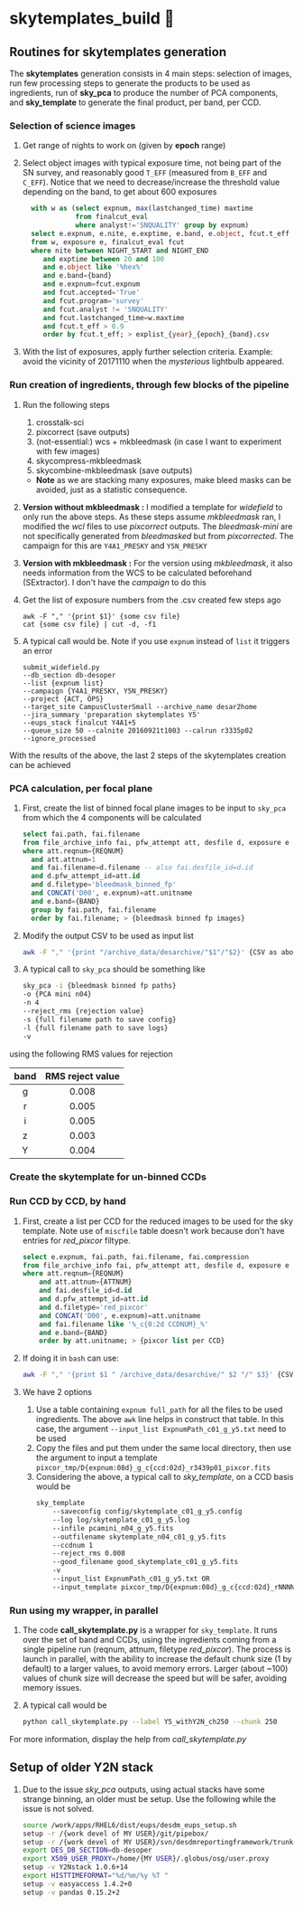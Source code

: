 # skytemplates_build :wrench:

## Routines for skytemplates generation
The **skytemplates** generation consists in 4 main steps: selection of images,
run few processing steps to generate the products to be used as ingredients,
run of **sky_pca** to produce the number of PCA components, and
**sky_template** to generate the final product, per band, per CCD.


### Selection of science images

1. Get range of nights to work on (given by **epoch** range)

1. Select object images with typical exposure time, not being part of the SN
survey, and reasonably good `T_EFF` (measured from `B_EFF` and `C_EFF`). Notice
that we need to decrease/increase the threshold value depending on the band, to
get about 600 exposures
   ```SQL
     with w as (select expnum, max(lastchanged_time) maxtime
                from finalcut_eval
                where analyst!='SNQUALITY' group by expnum)
     select e.expnum, e.nite, e.exptime, e.band, e.object, fcut.t_eff
     from w, exposure e, finalcut_eval fcut
     where nite between NIGHT_START and NIGHT_END
        and exptime between 20 and 100
        and e.object like '%hex%'
        and e.band={band}
        and e.expnum=fcut.expnum
        and fcut.accepted='True'
        and fcut.program='survey'
        and fcut.analyst != 'SNQUALITY'
        and fcut.lastchanged_time=w.maxtime
        and fcut.t_eff > 0.9
        order by fcut.t_eff; > explist_{year}_{epoch}_{band}.csv
   ```
1. With the list of exposures, apply further selection criteria. Example: avoid
the vicinity of 20171110 when the *mysterious* lightbulb appeared.

### Run creation of ingredients, through few blocks of the pipeline

1. Run the following steps
    1. crosstalk-sci
    1. pixcorrect (save outputs)
    1. (not-essential:) wcs + mkbleedmask (in case I want to experiment with
      few images)
    1. skycompress-mkbleedmask
    1. skycombine-mkbleedmask (save outputs)
    * **Note** as we are stacking many exposures, make bleed masks can be
    avoided, just as a statistic consequence.

1. **Version without mkbleedmask :**
I modified a template for *widefield* to only run the above steps. As these
steps assume *mkbleedmask* ran, I modified the *wcl* files to use *pixcorrect*
outputs. The *bleedmask-mini* are not specifically generated from *bleedmasked*
but from *pixcorrected*. The campaign for this are `Y4A1_PRESKY` and
`Y5N_PRESKY`

1. **Version with mkbleedmask :**
For the version using *mkbleedmask*, it also needs information from the WCS to
be calculated beforehand (SExtractor). I don't have the *campaign* to do this

1. Get the list of exposure numbers from the .csv created few steps ago
    ```
    awk -F "," '{print $1}' {some csv file}
    cat {some csv file} | cut -d, -f1
    ```
1. A typical call would be. Note if you use `expnum` instead of `list` it triggers an error
    ```
    submit_widefield.py
    --db_section db-desoper
    --list {expnum list}
    --campaign {Y4A1_PRESKY, Y5N_PRESKY}
    --project {ACT, OPS}
    --target_site CampusClusterSmall --archive_name desar2home
    --jira_summary 'preparation skytemplates Y5'
    --eups_stack finalcut Y4A1+5
    --queue_size 50 --calnite 20160921t1003 --calrun r3335p02
    --ignore_processed
    ```
With the results of the above, the last 2 steps of the skytemplates creation
can be achieved

### PCA calculation, per focal plane

1. First, create the list of binned focal plane images to be input to `sky_pca`
from which the 4 components will be calculated
    ```SQL
    select fai.path, fai.filename
    from file_archive_info fai, pfw_attempt att, desfile d, exposure e
    where att.reqnum={REQNUM}
      and att.attnum=1
      and fai.filename=d.filename -- also fai.desfile_id=d.id
      and d.pfw_attempt_id=att.id
      and d.filetype='bleedmask_binned_fp'
      and CONCAT('D00', e.expnum)=att.unitname
      and e.band={BAND}
      group by fai.path, fai.filename
      order by fai.filename; > {bleedmask binned fp images}
    ```
1. Modify the output CSV to be used as input list
    ```bash
    awk -F "," '{print "/archive_data/desarchive/"$1"/"$2}' {CSV as above}
    ```
1. A typical call to `sky_pca` should be something like
    ```bash
    sky_pca -i {bleedmask binned fp paths}
    -o {PCA mini n04}
    -n 4
    --reject_rms {rejection value}
    -s {full filename path to save config}
    -l {full filename path to save logs}
    -v
    ```
using the following RMS values for rejection

|band | RMS reject value|
|:---:|:---------------:|
|   g | 0.008           |
|   r | 0.005           |
|   i | 0.005           |
|   z | 0.003           |
|   Y | 0.004           |

### Create the skytemplate for un-binned CCDs

### Run CCD by CCD, by hand
1. First, create a list per CCD for the reduced images to be used for the
sky template. Note use of `miscfile` table doesn't work because don't have
entries for *red_pixcor* filtype.  
    ```SQL
    select e.expnum, fai.path, fai.filename, fai.compression
    from file_archive_info fai, pfw_attempt att, desfile d, exposure e
    where att.reqnum={REQNUM}
        and att.attnum={ATTNUM}
        and fai.desfile_id=d.id
        and d.pfw_attempt_id=att.id
        and d.filetype='red_pixcor'
        and CONCAT('D00', e.expnum)=att.unitname
        and fai.filename like '%_c{0:2d CCDNUM}_%'
        and e.band={BAND}
        order by att.unitname; > {pixcor list per CCD}
    ```

1. If doing it in `bash` can use:
    ```bash
    awk -F "," '{print $1 " /archive_data/desarchive/" $2 "/" $3}' {CSV as above}
    ```

1. We have 2 options
    1. Use a table containing `expnum full_path` for all the files to be
    used ingredients. The above `awk` line helps in construct that table.
    In this case, the argument `--input_list ExpnumPath_c01_g_y5.txt` need
    to be used
    1. Copy the files and put them under the same local directory, then use
    the argument to input a template
    `pixcor_tmp/D{expnum:08d}_g_c{ccd:02d}_r3439p01_pixcor.fits`
    1. Considering the above, a typical call to *sky_template*, on a CCD
    basis would be
        ```bash
        sky_template
            --saveconfig config/skytemplate_c01_g_y5.config
            --log log/skytemplate_c01_g_y5.log
            --infile pcamini_n04_g_y5.fits
            --outfilename skytemplate_n04_c01_g_y5.fits
            --ccdnum 1
            --reject_rms 0.008
            --good_filename good_skytemplate_c01_g_y5.fits
            -v
            --input_list ExpnumPath_c01_g_y5.txt OR
            --input_template pixcor_tmp/D{expnum:08d}_g_c{ccd:02d}_rNNNNpNN_pixcor.fits
        ```

### Run using my wrapper, in parallel
1. The code **call_skytemplate.py** is a wrapper for `sky_template`. It runs
over the set of band and CCDs, using the ingredients coming from a single
pipeline run (reqnum, attnum, filetype *red_pixcor*). The process is launch
in parallel, with the ability to increase the default chunk size (1 by default)
to a larger values, to avoid memory errors. Larger (about ~100) values of
chunk size will decrease the speed but will be safer, avoiding memory issues.

1. A typical call would be
    ```bash
    python call_skytemplate.py --label Y5_withY2N_ch250 --chunk 250
    ```
For more information, display the help from *call_skytemplate.py*

## Setup of older Y2N stack
1. Due to the issue *sky_pca* outputs, using actual stacks have some strange
binning, an older must be setup.
Use the following while the issue is not solved.

    ```bash
    source /work/apps/RHEL6/dist/eups/desdm_eups_setup.sh
    setup -r /{work devel of MY USER}/git/pipebox/
    setup -r /{work devel of MY USER}/svn/desdmreportingframework/trunk/
    export DES_DB_SECTION=db-desoper
    export X509_USER_PROXY=/home/{MY USER}/.globus/osg/user.proxy
    setup -v Y2Nstack 1.0.6+14
    export HISTTIMEFORMAT="%d/%m/%y %T "
    setup -v easyaccess 1.4.2+0
    setup -v pandas 0.15.2+2
    ```
